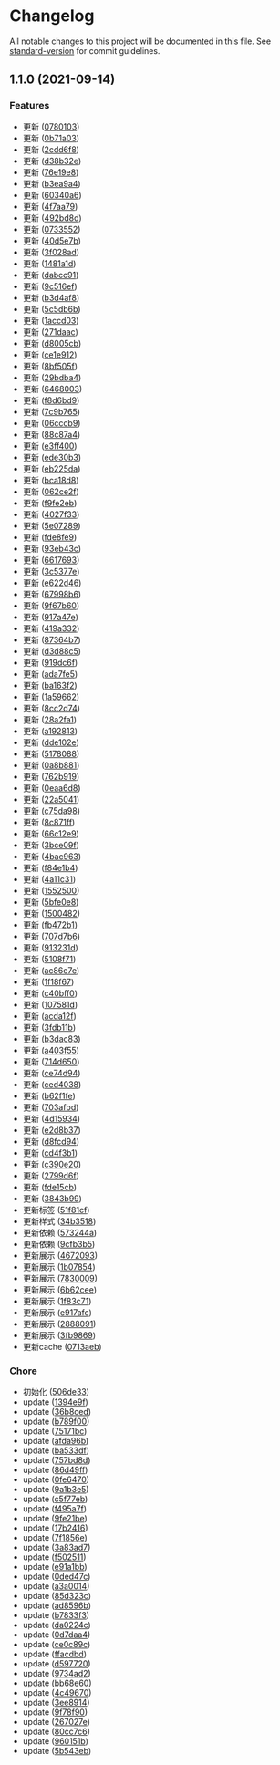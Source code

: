 # Changelog

All notable changes to this project will be documented in this file. See [standard-version](https://github.com/conventional-changelog/standard-version) for commit guidelines.

## 1.1.0 (2021-09-14)


### Features

* 更新 ([0780103](https://github.com/loyep/prism/commit/0780103b687bda236465c5a11d01f6087b9c4ea6))
* 更新 ([0b71a03](https://github.com/loyep/prism/commit/0b71a0300e8cecbc439bc839cc259bd0f178e905))
* 更新 ([2cdd6f8](https://github.com/loyep/prism/commit/2cdd6f82efcc49dad66dd708759b7fff7fa1dccf))
* 更新 ([d38b32e](https://github.com/loyep/prism/commit/d38b32ed87cb3e616a2410ccfa3e74ced3bcd48f))
* 更新 ([76e19e8](https://github.com/loyep/prism/commit/76e19e87e5e82deef77f71953b2b686dce864319))
* 更新 ([b3ea9a4](https://github.com/loyep/prism/commit/b3ea9a4de8a399bd0fceb8afd405698bb8a559d9))
* 更新 ([60340a6](https://github.com/loyep/prism/commit/60340a6ed3c4ca925b73947ade23ce1e808bde7b))
* 更新 ([4f7aa79](https://github.com/loyep/prism/commit/4f7aa79d5c4f3341e2f6f0a210b7160c13334961))
* 更新 ([492bd8d](https://github.com/loyep/prism/commit/492bd8dd5205ae3105d09a0035b552b5c4654eae))
* 更新 ([0733552](https://github.com/loyep/prism/commit/0733552308ed81186a341bfc1f4e0d63113b43db))
* 更新 ([40d5e7b](https://github.com/loyep/prism/commit/40d5e7b55f7a9373493b25a0944d09589746da38))
* 更新 ([3f028ad](https://github.com/loyep/prism/commit/3f028ade3cc30a57b13a3ff056786a47a5aa366a))
* 更新 ([1481a1d](https://github.com/loyep/prism/commit/1481a1d2e8e86133865aa77e8b5cddcf0731a93e))
* 更新 ([dabcc91](https://github.com/loyep/prism/commit/dabcc91127dcd070ff93032a03859e0e46cad370))
* 更新 ([9c516ef](https://github.com/loyep/prism/commit/9c516ef6a0e06aa9e6ee9af9bb9e293607c28cd6))
* 更新 ([b3d4af8](https://github.com/loyep/prism/commit/b3d4af8f9654cd98b06a862e64d55472de8fadff))
* 更新 ([5c5db6b](https://github.com/loyep/prism/commit/5c5db6b2da344036a96be5228c6ce2c271a6262d))
* 更新 ([1accd03](https://github.com/loyep/prism/commit/1accd03def8d8dac71f1cc8178f22202fc4f3d1a))
* 更新 ([271daac](https://github.com/loyep/prism/commit/271daace12befe8d0f84d116db72c942b4d8fb31))
* 更新 ([d8005cb](https://github.com/loyep/prism/commit/d8005cbe107bb60556590fb373463f6798a3b672))
* 更新 ([ce1e912](https://github.com/loyep/prism/commit/ce1e912bfb09a7ea044d4f24de4b384499ca4e18))
* 更新 ([8bf505f](https://github.com/loyep/prism/commit/8bf505fe17032b323fc56b1f39056f2430eb59f4))
* 更新 ([29bdba4](https://github.com/loyep/prism/commit/29bdba49537957c2e740f34f41ac2cf78451b227))
* 更新 ([6468003](https://github.com/loyep/prism/commit/6468003797ca479d98c414d5635f5ceac9b7df3d))
* 更新 ([f8d6bd9](https://github.com/loyep/prism/commit/f8d6bd9f778b8f123a26f5c8e1d980a2cc034bd0))
* 更新 ([7c9b765](https://github.com/loyep/prism/commit/7c9b7655a98403a1216d67079285ffc3a2a0d54a))
* 更新 ([06cccb9](https://github.com/loyep/prism/commit/06cccb989d32bd07a679fef037d38becab51663f))
* 更新 ([88c87a4](https://github.com/loyep/prism/commit/88c87a4f6bbc280c7e5dd57c6df7540730f62290))
* 更新 ([e3ff400](https://github.com/loyep/prism/commit/e3ff4007ec407a6b0b6f3de813577d4ae080f923))
* 更新 ([ede30b3](https://github.com/loyep/prism/commit/ede30b3bd430453a372893405950ddbb6a510752))
* 更新 ([eb225da](https://github.com/loyep/prism/commit/eb225da48633cadb9ed08b5b430fd629ad68fe0d))
* 更新 ([bca18d8](https://github.com/loyep/prism/commit/bca18d8520ab1211cbac5b914a5a8dfcd1900505))
* 更新 ([062ce2f](https://github.com/loyep/prism/commit/062ce2f93199a20ab6a8f6866bce4b201a0262c3))
* 更新 ([f9fe2eb](https://github.com/loyep/prism/commit/f9fe2ebef2ab04928ec77dcdf44beffd4d4b5f02))
* 更新 ([4027f33](https://github.com/loyep/prism/commit/4027f33338121da8bf52858cb95364e481f211e6))
* 更新 ([5e07289](https://github.com/loyep/prism/commit/5e07289fb471d86f23259fcf3525d6d5769a4081))
* 更新 ([fde8fe9](https://github.com/loyep/prism/commit/fde8fe981eee047f170ef9796e229fb7dccb17f7))
* 更新 ([93eb43c](https://github.com/loyep/prism/commit/93eb43c822673ebbf24a2c52b148a8d5e7cd6c50))
* 更新 ([6617693](https://github.com/loyep/prism/commit/66176931dad605bf22d0b5c59507ba974295b28b))
* 更新 ([3c5377e](https://github.com/loyep/prism/commit/3c5377e946fc81b1ac1fecf0e7e28db2b948e994))
* 更新 ([e622d46](https://github.com/loyep/prism/commit/e622d4602273b66d4bf1b9b3230a2cc4b9af658e))
* 更新 ([67998b6](https://github.com/loyep/prism/commit/67998b6f29b72446ff448228edbfd90f56e4025a))
* 更新 ([9f67b60](https://github.com/loyep/prism/commit/9f67b608ef739f021938255919af26970de08016))
* 更新 ([917a47e](https://github.com/loyep/prism/commit/917a47eaa7d7aa4b458c0c4d83f2eadc1d7a9d70))
* 更新 ([419a332](https://github.com/loyep/prism/commit/419a332b56017beb9ed3a596e59196a1db910db8))
* 更新 ([87364b7](https://github.com/loyep/prism/commit/87364b7bcb15dce080b8c9758c29dda8629fd7d4))
* 更新 ([d3d88c5](https://github.com/loyep/prism/commit/d3d88c5bd50511e343f16e9a7ee255758e5b6fbe))
* 更新 ([919dc6f](https://github.com/loyep/prism/commit/919dc6fe686360df3a57bfe02125675bee2d7d74))
* 更新 ([ada7fe5](https://github.com/loyep/prism/commit/ada7fe50c7db5159b74d5c2ab478c5fbf34f34cb))
* 更新 ([ba163f2](https://github.com/loyep/prism/commit/ba163f2ab2d1c21533bdd0b35f460dea9d6d0f63))
* 更新 ([1a59662](https://github.com/loyep/prism/commit/1a59662deafc95361a7d0613ab62e07e5c72f91b))
* 更新 ([8cc2d74](https://github.com/loyep/prism/commit/8cc2d745d27dd54ec1d3cf2665e3a4d9a3b91487))
* 更新 ([28a2fa1](https://github.com/loyep/prism/commit/28a2fa10a65679e1520118f613366f441985f5bc))
* 更新 ([a192813](https://github.com/loyep/prism/commit/a1928135e9e33f3cce5041b75c32e432f2211026))
* 更新 ([dde102e](https://github.com/loyep/prism/commit/dde102e6a2555c7fa8d526a30d753cda92d0fff4))
* 更新 ([5178088](https://github.com/loyep/prism/commit/5178088446abfc69586f66cdccff88d5321dd422))
* 更新 ([0a8b881](https://github.com/loyep/prism/commit/0a8b8818b62cc67aa3381e0da0f881f4a06536c4))
* 更新 ([762b919](https://github.com/loyep/prism/commit/762b9192079c87cf7161654debb3d99dd74d0749))
* 更新 ([0eaa6d8](https://github.com/loyep/prism/commit/0eaa6d8c770cd3ccb16f3a211ade884f944d9a65))
* 更新 ([22a5041](https://github.com/loyep/prism/commit/22a50415c3d8721f9e036db7692a1ce89cc7728a))
* 更新 ([c75da98](https://github.com/loyep/prism/commit/c75da98f2a0642490df118447709913557750833))
* 更新 ([8c871ff](https://github.com/loyep/prism/commit/8c871ffbbfb63e139b23893c19c5249e4ac9624e))
* 更新 ([66c12e9](https://github.com/loyep/prism/commit/66c12e95a990617c547369ac52350428c1d892a0))
* 更新 ([3bce09f](https://github.com/loyep/prism/commit/3bce09f36bc7cfa847380eddf18f8f37ca18af72))
* 更新 ([4bac963](https://github.com/loyep/prism/commit/4bac963fd57d962c65ca58d3babfbc46db12e528))
* 更新 ([f84e1b4](https://github.com/loyep/prism/commit/f84e1b4ff67666521ed18cdf2d7750bcff4f9de7))
* 更新 ([4a11c31](https://github.com/loyep/prism/commit/4a11c31090f5def14d767f0279753b3d2f29e0a6))
* 更新 ([1552500](https://github.com/loyep/prism/commit/1552500c2f5beaa5e4e33de603a233caa99b1dcc))
* 更新 ([5bfe0e8](https://github.com/loyep/prism/commit/5bfe0e8c861f704ded71ca82c3399f1ba1b90ee1))
* 更新 ([1500482](https://github.com/loyep/prism/commit/1500482793fab5ade076aa705acf1ed6e70f875b))
* 更新 ([fb472b1](https://github.com/loyep/prism/commit/fb472b17af2416eb95e9571b06e5214611e2dcad))
* 更新 ([707d7b6](https://github.com/loyep/prism/commit/707d7b64fe4396eb5520f240583e62d52870f1d4))
* 更新 ([913231d](https://github.com/loyep/prism/commit/913231dd2e6dd9b7345a6b966b36b8f6dba04e70))
* 更新 ([5108f71](https://github.com/loyep/prism/commit/5108f71659b2e99a007df02207763e164c025df4))
* 更新 ([ac86e7e](https://github.com/loyep/prism/commit/ac86e7ee0e31dde882582273e357fd80bc638928))
* 更新 ([1f18f67](https://github.com/loyep/prism/commit/1f18f677cc625f816e50c6f7d330175fada74b4d))
* 更新 ([c40bff0](https://github.com/loyep/prism/commit/c40bff0eddd0d5cf8dbeb06fec280728a2bfe2a6))
* 更新 ([107581d](https://github.com/loyep/prism/commit/107581d4f43620bffaca3bc3a671472f547df33b))
* 更新 ([acda12f](https://github.com/loyep/prism/commit/acda12f95980607ca8a2d4ac42ae527be8f77e00))
* 更新 ([3fdb11b](https://github.com/loyep/prism/commit/3fdb11b596d057183ecafe16128b3b1987a68a3a))
* 更新 ([b3dac83](https://github.com/loyep/prism/commit/b3dac831abd49ec3c1f22367a0daee7aac5edd5f))
* 更新 ([a403f55](https://github.com/loyep/prism/commit/a403f550349765e7b4a71daf015d26a8a7824b64))
* 更新 ([714d650](https://github.com/loyep/prism/commit/714d65027b4f1c55f1a095e91700a403e38572d3))
* 更新 ([ce74d94](https://github.com/loyep/prism/commit/ce74d948dc8980dff0d578011461a2e0a2b4dd89))
* 更新 ([ced4038](https://github.com/loyep/prism/commit/ced40388e180e33db143e5e78f3f6c677e1e6ef4))
* 更新 ([b62f1fe](https://github.com/loyep/prism/commit/b62f1fef8f57a8597a5e931a61fc4936aad61a30))
* 更新 ([703afbd](https://github.com/loyep/prism/commit/703afbd8ee91055455d5a6311d45472104b606ce))
* 更新 ([4d15934](https://github.com/loyep/prism/commit/4d15934578d748255b51d69f12ce23bd3d0bb083))
* 更新 ([e2d8b37](https://github.com/loyep/prism/commit/e2d8b37f64609b8fedc940f94f1052e8eb0407b0))
* 更新 ([d8fcd94](https://github.com/loyep/prism/commit/d8fcd94062d54bd644d0c12bd1f052adf66af677))
* 更新 ([cd4f3b1](https://github.com/loyep/prism/commit/cd4f3b1566123a1fe03c30f8df0b9069e02a6aec))
* 更新 ([c390e20](https://github.com/loyep/prism/commit/c390e20cf16a95d51c4827b935ce2bbbf68ca77d))
* 更新 ([2799d6f](https://github.com/loyep/prism/commit/2799d6f05dea277c22e49ce69f8cbcada243582d))
* 更新 ([fde15cb](https://github.com/loyep/prism/commit/fde15cba302d2fe4d52c26be613b7819ce44d590))
* 更新 ([3843b99](https://github.com/loyep/prism/commit/3843b99d3f32bdfefcff147bdcf85e64cf0a5218))
* 更新标签 ([51f81cf](https://github.com/loyep/prism/commit/51f81cf56ac57a415b2a545b2ca72289dfce4d5c))
* 更新样式 ([34b3518](https://github.com/loyep/prism/commit/34b3518852d03d860886fd3111e740d2ad7ba5af))
* 更新依赖 ([573244a](https://github.com/loyep/prism/commit/573244a2ec9d7f22875801874e40886c464341ba))
* 更新依赖 ([9cfb3b5](https://github.com/loyep/prism/commit/9cfb3b538f2d8c5a719db7cab29c7ff940f77fbc))
* 更新展示 ([4672093](https://github.com/loyep/prism/commit/4672093f36cae1e954bfbfcdb191c386a003e3d6))
* 更新展示 ([1b07854](https://github.com/loyep/prism/commit/1b07854337ac2418d4293e95d95ed33c769e7ad4))
* 更新展示 ([7830009](https://github.com/loyep/prism/commit/7830009752de78d23d8c571135c10f0bad907214))
* 更新展示 ([6b62cee](https://github.com/loyep/prism/commit/6b62ceeea8f0a1c8bc5f1350f82433b316c73fb1))
* 更新展示 ([1f83c71](https://github.com/loyep/prism/commit/1f83c71fd88102c846ed72ee3bfdccbc0baa97b9))
* 更新展示 ([e917afc](https://github.com/loyep/prism/commit/e917afcde01066942fd86f89346e2b328eecc589))
* 更新展示 ([2888091](https://github.com/loyep/prism/commit/288809100cd4a942126eb5d57cb5424ef26695fe))
* 更新展示 ([3fb9869](https://github.com/loyep/prism/commit/3fb986952faba9452745ce07ddec3113ae82c9dd))
* 更新cache ([0713aeb](https://github.com/loyep/prism/commit/0713aeb39d462031ee8135bce38f580b2d43081e))


### Chore

* 初始化 ([506de33](https://github.com/loyep/prism/commit/506de3315ab7eee39771359be8efe15dbdb69f67))
* update ([1394e9f](https://github.com/loyep/prism/commit/1394e9f6bca723e36a3710ee038fb74beedc0825))
* update ([36b8ced](https://github.com/loyep/prism/commit/36b8ced62d7da61a3240cdcbc2d190eb6692013c))
* update ([b789f00](https://github.com/loyep/prism/commit/b789f00eb8e6a5099fd03359405f2d6bae775a25))
* update ([75171bc](https://github.com/loyep/prism/commit/75171bcb8ef550619fa986a9ea4cf2519f712b3b))
* update ([afda96b](https://github.com/loyep/prism/commit/afda96b1ab5547d8c30cd171d65548e3beeec310))
* update ([ba533df](https://github.com/loyep/prism/commit/ba533dfcb25137ab8a2b467aedc84f9b087b3367))
* update ([757bd8d](https://github.com/loyep/prism/commit/757bd8d6078c6299a1500e43ef958d8b2b0e7af9))
* update ([86d49ff](https://github.com/loyep/prism/commit/86d49ff750d1f5c00ba3ac0e88a47df90f18361a))
* update ([0fe6470](https://github.com/loyep/prism/commit/0fe6470e0c65ce2c1127bf0a7ad2aa3239cb34a8))
* update ([9a1b3e5](https://github.com/loyep/prism/commit/9a1b3e5b64cd49910ad007507130316b483ed2ac))
* update ([c5f77eb](https://github.com/loyep/prism/commit/c5f77eba73f871810410e54c3fc2834977cd4d2b))
* update ([f495a7f](https://github.com/loyep/prism/commit/f495a7f90b3c08c14fb427e0f88e52116af5a48b))
* update ([9fe21be](https://github.com/loyep/prism/commit/9fe21be7ae97876880b0b0d8de22ea64f86ef765))
* update ([17b2416](https://github.com/loyep/prism/commit/17b2416002a123a4888fb79ca5c56d0b3672307d))
* update ([7f1856e](https://github.com/loyep/prism/commit/7f1856ebaf831ee6013b2a5bb6e4527806781208))
* update ([3a83ad7](https://github.com/loyep/prism/commit/3a83ad78b6a87a8c83eb915cca78949b7dce1109))
* update ([f502511](https://github.com/loyep/prism/commit/f5025118c32fca52c71456cc35aa9bf33fe086bb))
* update ([e91a1bb](https://github.com/loyep/prism/commit/e91a1bbaace158791c2e6d6aca6a22090beea8e1))
* update ([0ded47c](https://github.com/loyep/prism/commit/0ded47c73bbe162af99de25098daae0b843d0ec6))
* update ([a3a0014](https://github.com/loyep/prism/commit/a3a00146aef3de9222497046cacbe613d4edfb1f))
* update ([85d323c](https://github.com/loyep/prism/commit/85d323cb95e13d80c57de402e1e8881159bd88b1))
* update ([ad8596b](https://github.com/loyep/prism/commit/ad8596b865db1a3e6cd7fdb3c1209802970f0a13))
* update ([b7833f3](https://github.com/loyep/prism/commit/b7833f30e2977f219ae38c284ca839ba39bc2791))
* update ([da0224c](https://github.com/loyep/prism/commit/da0224cdcdf5c88feafefea8458ccefbdb1d576f))
* update ([0d7daa4](https://github.com/loyep/prism/commit/0d7daa4aac9ed6818d251c81d507467fe82d9f2f))
* update ([ce0c89c](https://github.com/loyep/prism/commit/ce0c89c97002700162084610bb2c627d2af1130a))
* update ([ffacdbd](https://github.com/loyep/prism/commit/ffacdbddd16ed666d70bf738e3ee7dcd3915cdb5))
* update ([d597720](https://github.com/loyep/prism/commit/d5977203c538d86f4ffdcdf8a4c2e97a6bb574a1))
* update ([9734ad2](https://github.com/loyep/prism/commit/9734ad2ae3bdffea241ed1500316306e51aad407))
* update ([bb68e60](https://github.com/loyep/prism/commit/bb68e607fb8a4140b85aca2511b530d66168de6a))
* update ([4c49670](https://github.com/loyep/prism/commit/4c49670cb9e8f0bfd63750c6147298803033424c))
* update ([3ee8914](https://github.com/loyep/prism/commit/3ee89143dfe11fd52377926db3119187eaa4f404))
* update ([9f78f90](https://github.com/loyep/prism/commit/9f78f9085fabf3105944d70d3ebe6c7aedb21777))
* update ([267027e](https://github.com/loyep/prism/commit/267027e23019d4a5f10367585098f1a0a107f11c))
* update ([80cc7c6](https://github.com/loyep/prism/commit/80cc7c6edb78cf949a45b85c03009338c38a0b1d))
* update ([960151b](https://github.com/loyep/prism/commit/960151b4fa28ba8a5cbff67cf398997662b6ba2c))
* update ([5b543eb](https://github.com/loyep/prism/commit/5b543eb1eb0f9f197be69bde455640ae4ef7da52))
